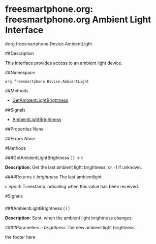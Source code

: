 
# freesmartphone.org: freesmartphone.org Ambient Light Interface
            

#org.freesmartphone.Device.AmbientLight

##Description


This interface provides access to an ambient light device.


##Namespace


```org.freesmartphone.Device.AmbientLight```


##Methods

* [GetAmbientLightBrightness](GetAmbientLightBrightness)


##Signals

* [AmbientLightBrightness](AmbientLightBrightness)


##Properties
*None*

##Errors
*None*

#Methods

###<a name="GetAmbientLightBrightness">GetAmbientLightBrightness</a> ( ) &rarr; ii


**Description:** Get the last ambient light brightness, or -1 if unknown. 

####Returns
<i>i: brightness</i>
The last ambientlight. 

<i>i: epoch</i>
Timestamp indicating when this value has been received. 



#Signals

###
###<a name="AmbientLightBrightness">AmbientLightBrightness</a> ( i )

**Description:** Sent, when the ambient light brightness changes. 

####Parameters
<i>i: brightness</i>
The new ambient light brightness. 



the footer here
